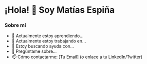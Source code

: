 # ¡Hola! 👋 Soy Matías Espiña

### Sobre mí
- 🌱 Actualmente estoy aprendiendo...
- 🔭 Actualmente estoy trabajando en...
- 🤔 Estoy buscando ayuda con...
- 💬 Pregúntame sobre...
- 📫 Cómo contactarme: [Tu Email] (o enlace a tu LinkedIn/Twitter)
